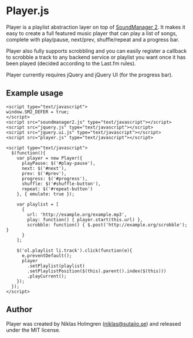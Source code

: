 Player.js
=========

Player is a playlist abstraction layer on top of
[SoundManager 2](http://www.schillmania.com/projects/soundmanager2/).
It makes it easy to create a full featured music player that can play a list
of songs, complete with play/pause, next/prev, shuffle/repeat and a progress
bar.

Player also fully supports scrobbling and you can easily register a callback
to scrobble a track to any backend service or playlist you want once it has
been played (decided according to the Last.fm rules).

Player currently requires jQuery and jQuery UI (for the progress bar).

Example usage
-------------

    <script type="text/javascript">
    window.SM2_DEFER = true;
    </script>
    <script src="soundmanager2.js" type="text/javascript"></script>
    <script src="jquery.js" type="text/javascript"></script>
    <script src="jquery.ui.js" type="text/javascript"></script>
    <script src="player.js" type="text/javascript"></script>

    <script type="text/javascript">
      $(function(){
        var player = new Player({
          playPause: $('#play-pause'),
          next: $('#next'),
          prev: $('#prev'),
          progress: $('#progress'),
          shuffle: $('#shuffle-button'),
          repeat: $('#repeat-button')
        }, { emulate: true });

        var playlist = [
          {
            url: 'http://example.org/example.mp3',
            play: function() { player.start(this.url) },
            scrobble: function() { $.post('http://example.org/scrobble'); }
          }
        ];

        $('ol.playlist li.track').click(function(e){
          e.preventDefault();
          player
            .setPlaylist(playlist)
            .setPlaylistPosition($(this).parent().index($(this)))
            .playCurrent();
        });
      });
    </script>

Author
------

Player was created by Niklas Holmgren (niklas@sutajio.se) and released under
the MIT license.
